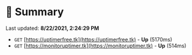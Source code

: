 # 📖 Summary
Last updated: **8/22/2021, 2:24:29 PM**

- `GET` [https://uptimerfree.tk](https://uptimerfree.tk) - **Up** (5170ms)
- `GET` [https://monitoruptimer.tk](https://monitoruptimer.tk) - **Up** (514ms)
